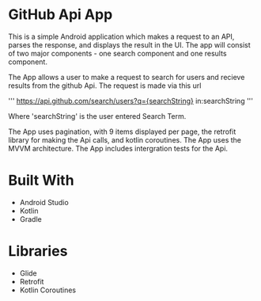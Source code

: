 # GitHub Api App

This is a simple Android application which makes a request to an API, parses the response, and displays the result in the UI. The app will consist of two major components - one search component and one results component.

The App allows a user to make a request to search for users and recieve results from the github Api.
The request is made via this url

'''
https://api.github.com/search/users?q={searchString} in:searchString
'''

Where 'searchString' is the user entered Search Term.

The App uses pagination, with 9 items displayed per page, the retrofit library for making the Api calls, and kotlin coroutines.
The App uses the MVVM architecture.
The App includes intergration tests for the Api.

# Built With
* Android Studio
* Kotlin
* Gradle

# Libraries
* Glide 
* Retrofit 
* Kotlin Coroutines

